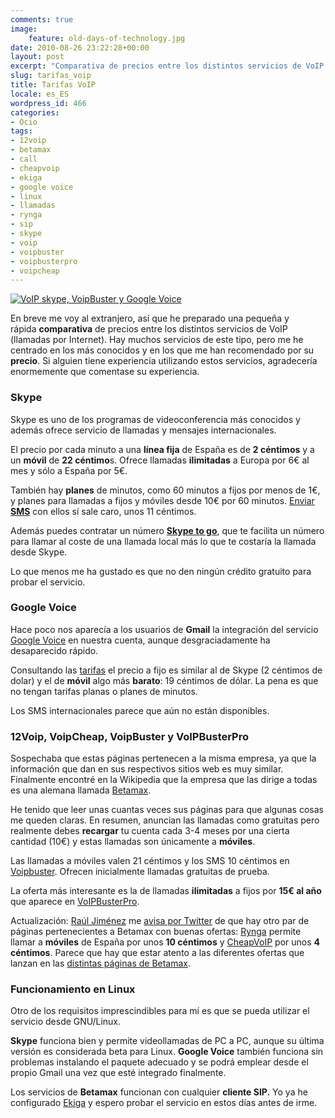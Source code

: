 ```yaml
---
comments: true
image:
    feature: old-days-of-technology.jpg
date: 2010-08-26 23:22:28+00:00
layout: post
excerpt: "Comparativa de precios entre los distintos servicios de VoIP (llamadas por Internet)."
slug: tarifas_voip
title: Tarifas VoIP
locale: es_ES
wordpress_id: 466
categories:
- Ocio
tags:
- 12voip
- betamax
- call
- cheapvoip
- ekiga
- google voice
- linux
- llamadas
- rynga
- sip
- skype
- voip
- voipbuster
- voipbusterpro
- voipcheap
---
```


[![VoIP skype, VoipBuster y Google Voice](http://jllopezpino.files.wordpress.com/2010/08/voip.png)](http://jllopezpino.files.wordpress.com/2010/08/voip.png)

En breve me voy al extranjero, así que he preparado una pequeña y rápida **comparativa** de precios entre los distintos servicios de VoIP (llamadas por Internet). Hay muchos servicios de este tipo, pero me he centrado en los más conocidos y en los que me han recomendado por su **precio**. Si alguien tiene experiencia utilizando estos servicios, agradecería enormemente que comentase su experiencia.




### Skype


Skype es uno de los programas de videoconferencia más conocidos y además ofrece servicio de llamadas y mensajes internacionales.

El precio por cada minuto a una **línea fija** de España es de **2 céntimos** y a un **móvil** de **22 céntimo**s. Ofrece llamadas **ilimitadas** a Europa por 6€ al mes y sólo a España por 5€.

También hay **planes** de minutos, como 60 minutos a fijos por menos de 1€, y planes para llamadas a fijos y móviles desde 10€ por 60 minutos. [Enviar **SMS**](http://www.skype.com/intl/en/prices/sms-rates#listing-S) con ellos sí sale caro, unos 11 céntimos.

Además puedes contratar un número **[Skype to go](http://www.skype.com/intl/en/get-skype/on-your-mobile/skype-to-go-number/)**, que te facilita un número para llamar al coste de una llamada local más lo que te costaría la llamada desde Skype.

Lo que menos me ha gustado es que no den ningún crédito gratuito para probar el servicio.


### Google Voice


Hace poco nos aparecía a los usuarios de **Gmail** la integración del servicio [Google Voice](https://www.google.com/voice) en nuestra cuenta, aunque desgraciadamente ha desaparecido rápido.

Consultando las [tarifas](https://www.google.com/voice/rates#S) el precio a fijo es similar al de Skype (2 céntimos de dolar) y el de **móvil** algo más **barato**: 19 céntimos de dólar. La pena es que no tengan tarifas planas o planes de minutos.

Los SMS internacionales parece que aún no están disponibles.


### 12Voip, VoipCheap, VoipBuster y VoIPBusterPro


Sospechaba que estas páginas pertenecen a la misma empresa, ya que la información que dan en sus respectivos sitios web es muy similar. Finalmente encontré en la Wikipedia que la empresa que las dirige a todas es una alemana llamada [Betamax](http://en.wikipedia.org/wiki/Betamax_(VoIP_company)).

He tenido que leer unas cuantas veces sus páginas para que algunas cosas me queden claras. En resumen, anuncian las llamadas como gratuitas pero realmente debes **recargar** tu cuenta cada 3-4 meses por una cierta cantidad (10€) y estas llamadas son únicamente a **móviles**.

Las llamadas a móviles valen 21 céntimos y los SMS 10 céntimos en [Voipbuster](http://www.voipbuster.com). Ofrecen inicialmente llamadas gratuitas de prueba.

La oferta más interesante es la de llamadas **ilimitadas** a fijos por **15€ al año** que aparece en [VoIPBusterPro](http://www.voipbusterpro.com/).

Actualización: [Raúl Jiménez](http://rauljimenez.info/) me [avisa por Twitter](http://twitter.com/hhkaos/status/22219629310) de que hay otro par de páginas pertenecientes a Betamax con buenas ofertas: [Rynga](http://www.rynga.com/en/calling-rates.html) permite llamar a **móviles** de España por unos **10 céntimos** y [CheapVoIP](http://cheapvoip.com/en/subscription_rates.html) por unos **4 céntimos**. Parece que hay que estar atento a las diferentes ofertas que lanzan en las [distintas páginas de Betamax](http://en.wikipedia.org/wiki/Betamax_(VoIP_company)#Retail_and_wholesale_labels).


### Funcionamiento en Linux


Otro de los requisitos imprescindibles para mí es que se pueda utilizar el servicio desde GNU/Linux.

**Skype** funciona bien y permite videollamadas de PC a PC, aunque su última versión es considerada beta para Linux. **Google Voice** también funciona sin problemas instalando el paquete adecuado y se podrá emplear desde el propio Gmail una vez que esté integrado finalmente.

Los servicios de **Betamax** funcionan con cualquier **cliente SIP.** Yo ya he configurado [Ekiga](https://help.ubuntu.com/community/Ekiga) y espero probar el servicio en estos días antes de irme.
